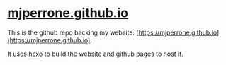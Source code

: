 # [mjperrone.github.io](https://mjperrone.github.io/)

This is the github repo backing my website: [https://mjperrone.github.io](https://mjperrone.github.io).

It uses [hexo](https://hexo.io/) to build the website and github pages to host it.
